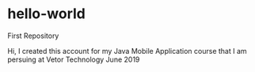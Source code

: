 # hello-world
First Repository

Hi, I created this account for my Java Mobile Application course that I am persuing at Vetor Technology June 2019
